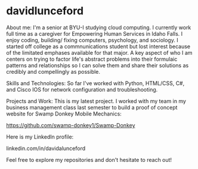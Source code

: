 # davidlunceford

About me:
I'm a senior at BYU-I studying cloud computing. I currently work full time as a caregiver for Empowering Human Services in Idaho Falls. I enjoy coding, building/ fixing computers, psychology, and sociology. I started off college as a commnunications student but lost interest because of the limitated emphases available for that major. A key aspect of who I am centers on trying to factor life's abstract problems into their formulaic patterns and relationships so I can solve them and share their solutions as credibly and compellingly as possible. 

Skills and Technologies:
So far I've worked with Python, HTML/CSS, C#, and Cisco IOS for network configuration and troubleshooting.

Projects and Work:
This is my latest project. I worked with my team in my business management class last semester to build a proof of concept website for Swamp Donkey Mobile Mechanics:

https://github.com/swamp-donkey1/Swamp-Donkey


Here is my LinkedIn profile:

linkedin.com/in/davidalunceford


Feel free to explore my repositories and don't hesitate to reach out! 











